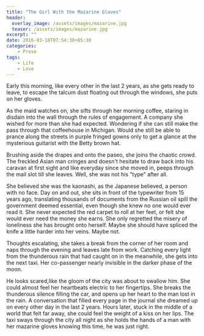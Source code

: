 ```yaml
---
title: "The Girl With the Mazarine Gloves"
header:
  overlay_image: /assets/images/mazarine.jpg
  teaser: /assets/images/mazarine.jpg
excerpt: ""
date: 2016-03-18T07:54:38+05:30
categories:
    - Prose
tags:
    - Life
    - Love
---
```


Early this morning, like every other in the last 2 years, as she gets ready to leave, to escape the talcum dust floating out through the windows, she puts on her gloves.  

As the maid watches on, she sifts through her morning coffee, staring in disdain into the wall through the rules of engagement. A company she wished for more than she had expected. Wondering if she can still make the pass through that coffeehouse in Michigan. Would she still be able to prance along the streets in purple fringed gowns only to get a glance at the mysterious guitarist with the Betty brown hat.  

Brushing aside the drapes and onto the paseo, she joins the chaotic crowd. The freckled Asian man cringes and doesn't hesitate to draw back into his caravan at first sight and like everyday since she moved in, peeps through the mail slot till she leaves. Well, she was not his "type" after all.  

She believed she was the kaonashi, as the Japanese believed, a person with no face. Day on and out, she sits in front of the typewriter from 15 years ago, translating thousands of documents from the Russian oil spill the government deemed essential, even though she knew no one would ever read it. She never expected the red carpet to roll at her feet, or felt she would ever need the money she earns. She only regretted the misery of loneliness she has brought onto herself. Maybe she should have spliced the knife a little harder into her veins. Maybe not.  

Thoughts escalating, she takes a break from the corner of her room and naps through the evening and leaves late from work. Catching every light from the thunderous rain that had caught on in the meanwhile, she gets into the next taxi. Her co-passenger nearly invisible in the darker phase of the moon.

He looks scared,like the gloom of the city was about to swallow him. She could almost feel her heartbeats electric to her fingertips. She breaks the thunderous silence filling the car, and opens up her heart to the man lost in the rain. A conversation that filled every page in the journal she dreamed up on every other day in the last 2 years. Hours later, stuck in the middle of a world that felt far away, she could feel the weight of a kiss on her lips. The taxi sways through the city all night as she holds the hands of a man with her mazarine gloves knowing this time, he was just right.
